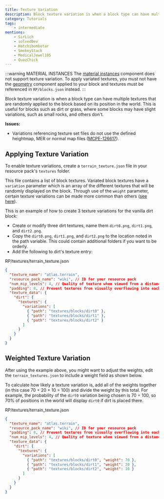 ```yaml
---
title: Texture Variation
description: Block texture variation is when a block type can have multiple textures that are randomly applied to the block based on its position in the world.
category: Tutorials
tags:
    - intermediate
mentions:
    - SirLich
    - solvedDev
    - Hatchibombotar
    - SmokeyStack
    - MedicalJewel105
    - QuazChick
---
```


:::warning MATERIAL INSTANCES
The [material instances](/blocks/block-components#material-instances) component does not support texture variation. To apply variated textures, you must not have the [geometry](/blocks/block-components#geometry) component applied to your block and textures must be referenced in `RP/blocks.json` instead.
:::

Block texture variation is when a block type can have multiple textures that are randomly applied to the block based on its position in the world. This is useful for blocks such as dirt or grass, where some blocks may have slight variations, such as small rocks, and others don't.

**Issues:**

-   Variations referencing texture set files do not use the defined heightmap, MER or normal map files ([MCPE-126617](https://bugs.mojang.com/browse/MCPE-126617)).

## Applying Texture Variation

To enable texture variations, create a `terrain_texture.json` file in your resource pack's `textures` folder.

This file contains a list of block textures. Variated block textures have a `variation` parameter which is an array of the different textures that will be randomly displayed on the block. Through use of the `weight` parameter, certain texture variations can be made more common than others ([see here](#weighted-texture-variation)).

This is an example of how to create 3 texture variations for the vanilla dirt block:

-   Create or modify three dirt textures, name them `dirt0.png`, `dirt1.png`, and `dirt2.png`.
-   Copy the `dirt0.png`, `dirt1.png`, and `dirt2.png` to the location noted in the path variable. This could contain additional folders if you want to be orderly.
-   Add the following to dirt's texture entry:



<CodeHeader>RP/textures/terrain_texture.json</CodeHeader>

```json
{
  "texture_name": "atlas.terrain",
  "resource_pack_name": "wiki", // ID for your resource pack
  "num_mip_levels": 4, // Quality of texture when viewed from a distance or at an angle
  "padding": 8, // Prevent textures from visually overflowing into each other
  "texture_data": {
    "dirt": {
      "textures": {
        "variations": [
          { "path": "textures/blocks/dirt0" },
          { "path": "textures/blocks/dirt1" },
          { "path": "textures/blocks/dirt2" }
        ]
      }
    }
  }
}
```


## Weighted Texture Variation

After using the example above, you might want to adjust the weights, edit the `terrain_textures.json` to include a weight field as shown below.

To calculate how likely a texture variation is, add all of the weights together (in this case 70 + 20 + 10 = 100) and divide the weight by this total. For example, the probability of the `dirt0` variation being chosen is 70 &div; 100, so 70% of positions in the world will display `dirt0` if dirt is placed there.

<CodeHeader>RP/textures/terrain_texture.json</CodeHeader>

```json
{
  "texture_name": "atlas.terrain",
  "resource_pack_name": "wiki", // ID for your resource pack
  "padding": 8, // Prevent textures from visually overflowing into each other
  "num_mip_levels": 4, // Quality of texture when viewed from a distance or at an angle
  "texture_data": {
    "dirt": {
      "textures": {
        "variations": [
          { "path": "textures/blocks/dirt0", "weight": 70 },
          { "path": "textures/blocks/dirt1", "weight": 20 },
          { "path": "textures/blocks/dirt2", "weight": 10 }
        ]
      }
    }
  }
}
```